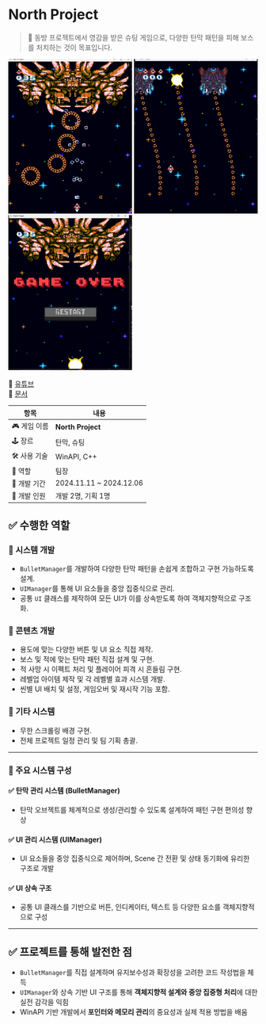 # North Project

<aside>

> 📌 동방 프로젝트에서 영감을 받은 슈팅 게임으로, 다양한 탄막 패턴을 피해 보스를 처치하는 것이 목표입니다.

</aside>

<p align="left">
  <img src="Image/스크린샷_1.png" alt="NorthProject 이미지1" width="250"/>
  <img src="Image/스크린샷_2.png" alt="NorthProject 이미지2" width="250"/>
  <img src="Image/스크린샷_3.png" alt="NorthProject 이미지3" width="250"/>
</p>

🔗 [유튜브](https://youtu.be/tJJwyJQIKWo)  
🔗 [문서](https://abaft-yarn-52e.notion.site/NortProject-1d5c32f25528804aab63d155d69cf811?pvs=74)  

| 항목 | 내용 |
| --- | --- |
| 🎮 게임 이름 | **North Project** |
| 🕹 장르 | 탄막, 슈팅 |
| 🛠 사용 기술 | WinAPI, C++ |
| 👤 역할 | 팀장 |
| 📅 개발 기간 | 2024.11.11 ~ 2024.12.06 |
| 👥 개발 인원 | 개발 2명, 기획 1명 |

## ✅ 수행한 역할

### 🔹 시스템 개발
- `BulletManager`를 개발하여 다양한 탄막 패턴을 손쉽게 조합하고 구현 가능하도록 설계.
- `UIManager`를 통해 UI 요소들을 중앙 집중식으로 관리.
- 공통 `UI` 클래스를 제작하여 모든 UI가 이를 상속받도록 하여 객체지향적으로 구조화.

### 🔹 콘텐츠 개발
- 용도에 맞는 다양한 버튼 및 UI 요소 직접 제작.
- 보스 및 적에 맞는 탄막 패턴 직접 설계 및 구현.
- 적 사망 시 이펙트 처리 및 플레이어 피격 시 흔들림 구현.
- 레벨업 아이템 제작 및 각 레벨별 효과 시스템 개발.
- 씬별 UI 배치 및 설정, 게임오버 및 재시작 기능 포함.

### 🔹 기타 시스템
- 무한 스크롤링 배경 구현.
- 전체 프로젝트 일정 관리 및 팀 기획 총괄.

---

### 🔹 주요 시스템 구성

#### ✅ 탄막 관리 시스템 (BulletManager)
- 탄막 오브젝트를 체계적으로 생성/관리할 수 있도록 설계하여 패턴 구현 편의성 향상

#### ✅ UI 관리 시스템 (UIManager)
- UI 요소들을 중앙 집중식으로 제어하며, Scene 간 전환 및 상태 동기화에 유리한 구조로 개발

#### ✅ UI 상속 구조
- 공통 UI 클래스를 기반으로 버튼, 인디케이터, 텍스트 등 다양한 요소를 객체지향적으로 구성

---

## ✅ 프로젝트를 통해 발전한 점

- `BulletManager`를 직접 설계하며 유지보수성과 확장성을 고려한 코드 작성법을 체득
- `UIManager`와 상속 기반 UI 구조를 통해 **객체지향적 설계와 중앙 집중형 처리**에 대한 실전 감각을 익힘
- WinAPI 기반 개발에서 **포인터와 메모리 관리**의 중요성과 실제 적용 방법을 배움
